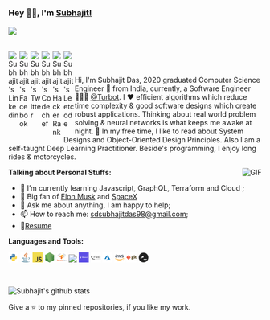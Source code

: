 ### Hey 👋🏽, I'm [Subhajit!](https://sdsubhajitdas.github.io/)

<div style="width:100%;position:relative;padding-bottom:3%" >
	<img align="center" src="https://github.com/sdsubhajitdas/sdsubhajitdas/raw/master/banner-optimize.gif">
</div>
<br />

<a href="https://www.linkedin.com/in/sdsubhajitdas">
  <img align="left" alt="Subhajit's Linkedin" width="22px" src="https://cdn.jsdelivr.net/npm/simple-icons@v3/icons/linkedin.svg" />
</a>
<a href="https://www.facebook.com/sdsubhajitdas1998">
  <img align="left" alt="Subhajit's Facebook" width="22px" src="https://cdn.jsdelivr.net/npm/simple-icons@v3/icons/facebook.svg" />
</a>
<a href="https://twitter.com/Subhajit_Das_95">
  <img align="left" alt="Subhajit's Twitter" width="22px" src="https://cdn.jsdelivr.net/npm/simple-icons@v3/icons/twitter.svg" />
</a>
<a href="https://www.codechef.com/users/jeetudas95">
  <img align="left" alt="Subhajit's Codechef" width="22px" src="https://cdn.jsdelivr.net/npm/simple-icons@v3/icons/codechef.svg" />
</a>
<a href="https://www.hackerrank.com/sdsubhajitdas">
  <img align="left" alt="Subhajit's HackerRank" width="22px" src="https://cdn.jsdelivr.net/npm/simple-icons@v3/icons/hackerrank.svg" />
</a>
<a href="https://leetcode.com/sdsubhajitdas">
  <img align="left" alt="Subhajit's Leetcode" width="22px" src="https://cdn.jsdelivr.net/npm/simple-icons@v3/icons/leetcode.svg" />
</a>


<br />
<br />

Hi, I'm Subhajit Das, 2020 graduated Computer Science Engineer 🚀 from India, currently, a Software Engineer 🙍🏽‍♂️ [@Turbot](https://github.com/turbot). I ❤️ efficient algorithms which reduce time complexity & good software designs which create robust applications. Thinking about real world problem solving & neural networks is what keeps me awake at night. 🌃 In my free time, I like to read about System Designs and Object-Oriented Design Principles. Also I am a self-taught Deep Learning Practitioner. Beside's programming, I enjoy long rides & motorcycles.

  <img align="right" alt="GIF" src="https://media.giphy.com/media/LmNwrBhejkK9EFP504/giphy.gif" />
  
**Talking about Personal Stuffs:**

- 🌱 I’m currently learning Javascript, GraphQL, Terraform and Cloud ;
- 🚀 Big fan of [Elon Musk](https://twitter.com/elonmusk) and [SpaceX](https://www.spacex.com/)
- 💬 Ask me about anything, I am happy to help;
- 📫 How to reach me: sdsubhajitdas98@gmail.com;
- 📝[Resume](https://drive.google.com/file/d/18GYGGX0BlOStnMMMVgi4xVL4UaX8hnN6/view)

**Languages and Tools:**

<code><img height="20" src="https://raw.githubusercontent.com/github/explore/80688e429a7d4ef2fca1e82350fe8e3517d3494d/topics/python/python.png"></code>
<code><img height="20" src="https://raw.githubusercontent.com/github/explore/80688e429a7d4ef2fca1e82350fe8e3517d3494d/topics/java/java.png"></code>
<code><img height="20" src="https://raw.githubusercontent.com/github/explore/80688e429a7d4ef2fca1e82350fe8e3517d3494d/topics/javascript/javascript.png"></code>
<code><img height="20" src="https://raw.githubusercontent.com/github/explore/80688e429a7d4ef2fca1e82350fe8e3517d3494d/topics/nodejs/nodejs.png"></code>
<code><img height="20" src="https://raw.githubusercontent.com/github/explore/80688e429a7d4ef2fca1e82350fe8e3517d3494d/topics/tensorflow/tensorflow.png"></code>
<code><img height="20" src="https://pytorch.org/assets/images/pytorch-logo.png"></code>
<code><img height="20" src="https://raw.githubusercontent.com/github/explore/80688e429a7d4ef2fca1e82350fe8e3517d3494d/topics/terraform/terraform.png"></code>
<code><img height="20" src="https://raw.githubusercontent.com/github/explore/80688e429a7d4ef2fca1e82350fe8e3517d3494d/topics/flask/flask.png"></code>
<code><img height="20" src="https://raw.githubusercontent.com/github/explore/80688e429a7d4ef2fca1e82350fe8e3517d3494d/topics/azure/azure.png"></code>
<code><img height="20" src="https://raw.githubusercontent.com/github/explore/fbceb94436312b6dacde68d122a5b9c7d11f9524/topics/aws/aws.png"></code>
<code><img height="20" src="https://raw.githubusercontent.com/github/explore/80688e429a7d4ef2fca1e82350fe8e3517d3494d/topics/git/git.png"></code>
<code><img height="20" src="https://raw.githubusercontent.com/github/explore/80688e429a7d4ef2fca1e82350fe8e3517d3494d/topics/terminal/terminal.png"></code>

<br />

![Subhajit's github stats](https://github-readme-stats.vercel.app/api?username=sdsubhajitdas&show_icons=true&hide_border=true&hide=[%22contribs%22]&line_height=28)

Give a ⭐️ to my pinned repositories, if you like my work.
